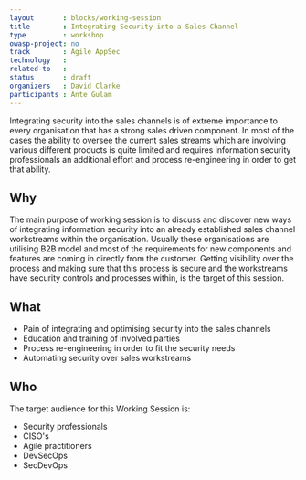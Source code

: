```yaml
---
layout       : blocks/working-session
title        : Integrating Security into a Sales Channel
type         : workshop
owasp-project: no
track        : Agile AppSec
technology   :
related-to   :
status       : draft
organizers   : David Clarke
participants : Ante Gulam
---
```


Integrating security into the sales channels is of extreme importance to every organisation that has a strong sales driven component. In most of the cases the ability to oversee the current sales streams which are involving various different products is quite limited and requires information security professionals an additional effort and process re-engineering in order to get that ability. 

## Why

The main purpose of working session is to discuss and discover new ways of integrating information security into an already established sales channel workstreams within the organisation. Usually these organisations are utilising B2B model and most of the requirements for new components and features are coming in directly from the customer. Getting visibility over the process and making sure that this process is secure and the workstreams have security controls and processes within, is the target of this session.

## What

- Pain of integrating and optimising security into the sales channels
- Education and training of involved parties
- Process re-engineering in order to fit the security needs
- Automating security over sales workstreams

## Who

The target audience for this Working Session is:

- Security professionals
- CISO's
- Agile practitioners
- DevSecOps
- SecDevOps
